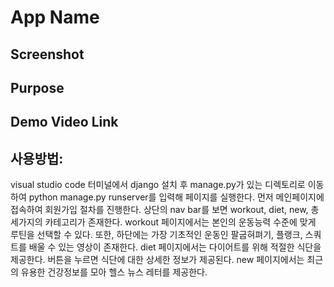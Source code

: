 # App Name

## Screenshot

## Purpose

## Demo Video Link

## 사용방법: 
 visual studio code 터미널에서 django 설치 후 manage.py가 있는 디렉토리로 이동하여 python manage.py runserver를 입력해 페이지를 실행한다. 먼저 메인페이지에 접속하여 회원가입 절차를 진행한다. 상단의 nav bar를 보면 workout, diet, new, 총 세가지의 카테고리가 존재한다. 
 workout 페이지에서는 본인의 운동능력 수준에 맞게 루틴을 선택할 수 있다. 또한, 하단에는 가장 기초적인 운동인 팔굽혀펴기, 플랭크, 스쿼트를 배울 수 있는 영상이 존재한다. 
 diet 페이지에서는 다이어트를 위해 적절한 식단을 제공한다. 버튼을 누르면 식단에 대한 상세한 정보가 제공된다.
 new 페이지에서는 최근의 유용한 건강정보를 모아 헬스 뉴스 레터를 제공한다.  

